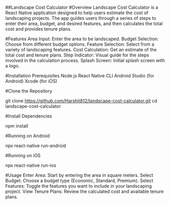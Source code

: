 ##Landscape Cost Calculator
#Overview
Landscape Cost Calculator is a React Native application designed to help users estimate the cost of landscaping projects. The app guides users through a series of steps to enter their area, budget, and desired features, and then calculates the total cost and provides tenure plans.

#Features
Area Input: Enter the area to be landscaped.
Budget Selection: Choose from different budget options.
Feature Selection: Select from a variety of landscaping features.
Cost Calculation: Get an estimate of the total cost and tenure plans.
Step Indicator: Visual guide for the steps involved in the calculation process.
Splash Screen: Initial splash screen with a logo.

#Installation
Prerequisites
Node.js
React Native CLI
Android Studio (for Android)
Xcode (for iOS)

#Clone the Repository

git clone https://github.com/Harshit812/landscape-cost-calculator.git
cd landscape-cost-calculator

#Install Dependencies

npm install

#Running on Android

npx react-native run-android

#Running on iOS

npx react-native run-ios

#Usage
Enter Area: Start by entering the area in square meters.
Select Budget: Choose a budget type (Economic, Standard, Premium).
Select Features: Toggle the features you want to include in your landscaping project.
View Tenure Plans: Review the calculated cost and available tenure plans.

